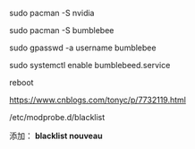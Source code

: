 sudo pacman -S nvidia

sudo pacman -S bumblebee

 sudo gpasswd -a username bumblebee 

sudo systemctl enable bumblebeed.service

reboot



<https://www.cnblogs.com/tonyc/p/7732119.html>





/etc/modprobe.d/blacklist

添加： **blacklist nouveau**